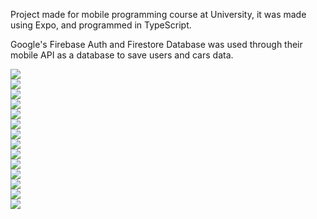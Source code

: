 Project made for mobile programming course at University, it was made using Expo, and programmed in TypeScript.

Google's Firebase Auth and Firestore Database was used through their mobile API as a database to save users and cars data.

![](/screenshots/Screenshot%20(1).png?raw=true)  
![](/screenshots/Screenshot%20(2).png?raw=true)  
![](/screenshots/Screenshot%20(3).png?raw=true)  
![](/screenshots/Screenshot%20(4).png?raw=true)  
![](/screenshots/Screenshot%20(5).png?raw=true)  
![](/screenshots/Screenshot%20(6).png?raw=true)  
![](/screenshots/Screenshot%20(7).png?raw=true)  
![](/screenshots/Screenshot%20(8).png?raw=true)  
![](/screenshots/Screenshot%20(9).png?raw=true)  
![](/screenshots/Screenshot%20(10).png?raw=true)  
![](/screenshots/Screenshot%20(11).png?raw=true)  
![](/screenshots/Screenshot%20(12).png?raw=true)  
![](/screenshots/Screenshot%20(13).png?raw=true)  
![](/screenshots/Screenshot%20(14).png?raw=true)



